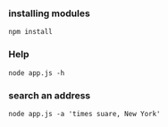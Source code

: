 ### installing modules
`npm install`

### Help

`node app.js -h`

### search an address

`node app.js -a 'times suare, New York'`

